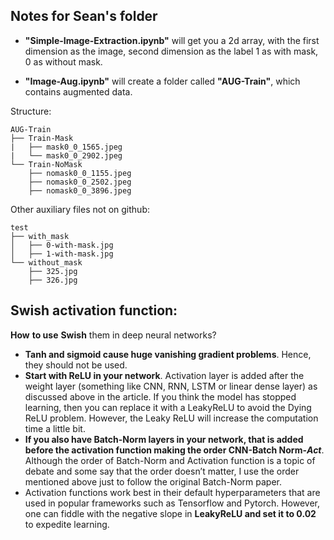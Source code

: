 ## Notes for Sean's folder
- **"Simple-Image-Extraction.ipynb"** will get you a 2d array, with the first dimension as the image, 
  second dimension as the label 1 as with mask, 0 as without mask.

- **"Image-Aug.ipynb"** will create a folder called **"AUG-Train"**, which contains augmented data.


Structure:

```AUG-Train
AUG-Train
├── Train-Mask
|   ├── mask0_0_1565.jpeg
|   └── mask0_0_2902.jpeg
└── Train-NoMask
    ├── nomask0_0_1155.jpeg
    ├── nomask0_0_2502.jpeg
    ├── nomask0_0_3896.jpeg
```


Other auxiliary files not on github:

```
test
├── with_mask
│   ├── 0-with-mask.jpg
│   ├── 1-with-mask.jpg
└── without_mask
    ├── 325.jpg
    ├── 326.jpg

```


## Swish activation function:

**How** **to use** **Swish** them in deep neural networks?

- **Tanh and sigmoid cause huge vanishing gradient problems**. Hence, they should not be used.
- **Start with ReLU in your network**. Activation layer is added after the weight layer (something like CNN, RNN, LSTM or linear dense layer) as discussed above in the article. If you think the model has stopped learning, then you can replace it with a LeakyReLU to avoid the Dying ReLU problem. However, the Leaky ReLU will increase the computation time a little bit.
- **If you also have Batch-Norm layers in your network, that is added before the activation function making the order CNN-Batch Norm-*Act***. Although the order of Batch-Norm and Activation function is a topic of debate and some say that the order doesn’t matter, I use the order mentioned above just to follow the original Batch-Norm paper.
- Activation functions work best in their default hyperparameters that are used in popular frameworks such as Tensorflow and Pytorch. However, one can fiddle with the negative slope in **LeakyReLU and set it to 0.02** to expedite learning.

